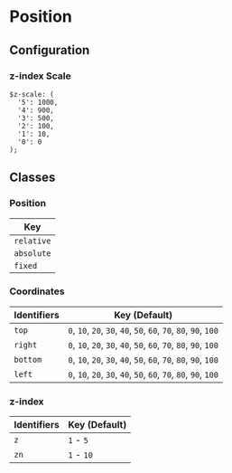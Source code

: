 # Position

## Configuration

### z-index Scale

```
$z-scale: (
  '5': 1000,
  '4': 900,
  '3': 500,
  '2': 100,
  '1': 10,
  '0': 0
);
```


## Classes

### Position

| Key |
|-----|
| `relative` |
| `absolute` |
| `fixed` |

### Coordinates

| Identifiers | Key (Default) |
|-------------|---------------|
| `top`       | `0`, `10`, `20`, `30`, `40`, `50`, `60`, `70`, `80`, `90`, `100` |
| `right`     | `0`, `10`, `20`, `30`, `40`, `50`, `60`, `70`, `80`, `90`, `100` |
| `bottom`    | `0`, `10`, `20`, `30`, `40`, `50`, `60`, `70`, `80`, `90`, `100` |
| `left`      | `0`, `10`, `20`, `30`, `40`, `50`, `60`, `70`, `80`, `90`, `100` |

### z-index

| Identifiers | Key (Default) |
|-------------|---------------|
| `z`         | `1` - `5`     |
| `zn`        | `1` - `10`    |
